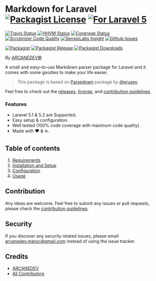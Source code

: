 # Markdown for Laravel  [![Packagist License][badge_license]](LICENSE.md) [![For Laravel 5][badge_laravel]](https://github.com/ARCANEDEV/LaravelMarkdown)

[![Travis Status][badge_build]](https://travis-ci.org/ARCANEDEV/LaravelMarkdown)
[![HHVM Status][badge_hhvm]](http://hhvm.h4cc.de/package/arcanedev/laravel-markdown)
[![Coverage Status][badge_coverage]](https://scrutinizer-ci.com/g/ARCANEDEV/LaravelMarkdown/?branch=master)
[![Scrutinizer Code Quality][badge_quality]](https://scrutinizer-ci.com/g/ARCANEDEV/LaravelMarkdown/?branch=master)
[![SensioLabs Insight][badge_insight]](https://insight.sensiolabs.com/projects/16b49ea3-2650-4d11-8d14-a91da3a020b8)
[![Github Issues][badge_issues]](https://github.com/ARCANEDEV/LaravelMarkdown/issues)

[![Packagist][badge_package]](https://packagist.org/packages/arcanedev/laravel-markdown)
[![Packagist Release][badge_release]](https://packagist.org/packages/arcanedev/laravel-markdown)
[![Packagist Downloads][badge_downloads]](https://packagist.org/packages/arcanedev/laravel-markdown)

*By [ARCANEDEV&copy;](http://www.arcanedev.net/)*

A small and *easy-to-use* Markdown parser package for Laravel and it comes with some goodies to make your life easier.

> This package is based on [Parsedown](https://github.com/erusev/parsedown) package by [@erusev](https://github.com/erusev).

Feel free to check out the [releases](https://github.com/ARCANEDEV/LaravelMarkdown/releases), [license](https://github.com/ARCANEDEV/LaravelMarkdown/blob/master/LICENSE.md), and [contribution guidelines](https://github.com/ARCANEDEV/LaravelMarkdown/blob/master/CONTRIBUTING.md).

### Features

  * Laravel 5.1 & 5.2 are Supported.
  * Easy setup & configuration.
  * Well tested (100% code coverage with maximum code quality).
  * Made with :heart: &amp; :coffee:.

## Table of contents

1. [Requirements](1-Requirements.md)
2. [Installation and Setup](2-Installation-and-Setup.md)
3. [Configuration](3-Configuration.md)
4. [Usage](4-Usage.md)

## Contribution

Any ideas are welcome. Feel free to submit any issues or pull requests, please check the [contribution guidelines](CONTRIBUTING.md).

## Security

If you discover any security related issues, please email arcanedev.maroc@gmail.com instead of using the issue tracker.

## Credits

- [ARCANEDEV][link-author]
- [All Contributors][link-contributors]

[badge_license]:     https://img.shields.io/packagist/l/arcanedev/laravel-markdown.svg?style=flat-square
[badge_laravel]:     https://img.shields.io/badge/For-Laravel%205.1|5.2-orange.svg?style=flat-square
[badge_build]:       https://img.shields.io/travis/ARCANEDEV/LaravelMarkdown.svg?style=flat-square
[badge_hhvm]:        https://img.shields.io/hhvm/arcanedev/laravel-markdown.svg?style=flat-square
[badge_coverage]:    https://img.shields.io/scrutinizer/coverage/g/ARCANEDEV/LaravelMarkdown.svg?style=flat-square
[badge_quality]:     https://img.shields.io/scrutinizer/g/ARCANEDEV/LaravelMarkdown.svg?style=flat-square
[badge_insight]:     https://img.shields.io/sensiolabs/i/16b49ea3-2650-4d11-8d14-a91da3a020b8.svg?style=flat-square
[badge_issues]:      https://img.shields.io/github/issues/ARCANEDEV/LaravelMarkdown.svg?style=flat-square
[badge_package]:     https://img.shields.io/badge/package-arcanedev/laravel--markdown-blue.svg?style=flat-square
[badge_release]:     https://img.shields.io/packagist/v/arcanedev/laravel-markdown.svg?style=flat-square
[badge_downloads]:   https://img.shields.io/packagist/dt/arcanedev/laravel-markdown.svg?style=flat-square

[link-author]:       https://github.com/arcanedev-maroc
[link-contributors]: https://github.com/ARCANEDEV/LaravelMarkdown/graphs/contributors
